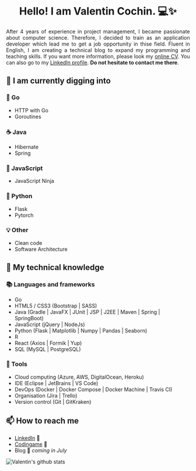<h1 align="center">Hello! I am Valentin Cochin. 💻✨</h1>

<p align="justify">
After 4 years of experience in project management, I became passionate about computer science. Therefore, I decided to train as an application developer which lead me to get a job opportunity in thise field. Fluent in English, I am creating a technical blog to expand my programming and teaching skills. If you want more information, please look my <a href=https://cvdesignr.com/p/5f3e51cd754b0>online CV</a>. You can also go to my <a href=https://www.linkedin.com/in/valentin-cochin/>LinkedIn profile</a>. <strong>Do not hesitate to contact me there</strong>.
</p>

## 🌱 I am currently digging into

### 💨 Go
- HTTP with Go
- Goroutines

### ☕ Java
- Hibernate
- Spring

### 📜 JavaScript
- JavaScript Ninja

### 🐍 Python
- Flask
- Pytorch

### 💡 Other
- Clean code
- Software Architecture

## 🧠 My technical knowledge
### 📚 Languages and frameworks
- Go
- HTML5 / CSS3 (Bootstrap | SASS)
- Java (Gradle | JavaFX | JUnit | JSP | J2EE | Maven | Spring | SpringBoot)
- JavaScript (jQuery | NodeJs)
- Python (Flask | Matplotlib | Numpy | Pandas | Seaborn)
- R
- React (Axios | Formik | Yup)
- SQL (MySQL | PostgreSQL)

### 🔧 Tools
- Cloud computing (Azure, AWS, DigitalOcean, Heroku)
- IDE (Eclipse | JetBrains | VS Code)
- DevOps (Docker | Docker Compose | Docker Machine | Travis CI)
- Organisation (Jira | Trello)
- Version control (Git | GitKraken)

## 📫 How to reach me
- [LinkedIn](https://www.linkedin.com/in/valentin-cochin/) 🤝
- [Codingame](https://www.codingame.com/profile/2e4ee20797febd5a5e5ad32da5a0ab9e4171104) 👾
- Blog 🚀 *coming in July*

![Valentin's github stats](https://github-readme-stats.vercel.app/api?username=valentin-cochin&show_icons=true&hide=stars,issues&theme=vue)